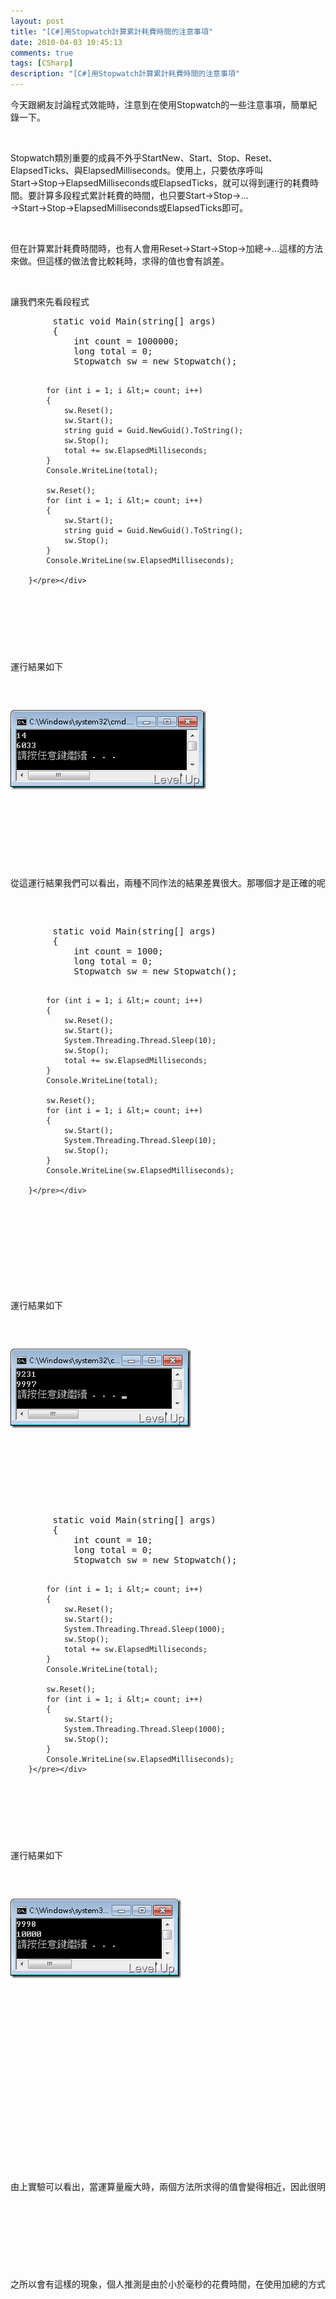 ```yaml
---
layout: post
title: "[C#]用Stopwatch計算累計耗費時間的注意事項"
date: 2010-04-03 10:45:13
comments: true
tags: [CSharp]
description: "[C#]用Stopwatch計算累計耗費時間的注意事項"
---
```

<p>今天跟網友討論程式效能時，注意到在使用Stopwatch的一些注意事項，簡單紀錄一下。</p>  <p> </p>  <p>Stopwatch類別重要的成員不外乎StartNew、Start、Stop、Reset、ElapsedTicks、與ElapsedMilliseconds。使用上，只要依序呼叫Start→Stop→ElapsedMilliseconds或ElapsedTicks，就可以得到運行的耗費時間。要計算多段程式累計耗費的時間，也只要Start→Stop→…→Start→Stop→ElapsedMilliseconds或ElapsedTicks即可。</p>  <p> </p>  <p>但在計算累計耗費時間時，也有人會用Reset→Start→Stop→加總→…這樣的方法來做。但這樣的做法會比較耗時，求得的值也會有誤差。</p>  <p> </p>  <p>讓我們來先看段程式</p>  <div style="padding-bottom: 0px; margin: 0px; padding-left: 0px; padding-right: 0px; display: inline; float: none; padding-top: 0px" id="scid:812469c5-0cb0-4c63-8c15-c81123a09de7:5aa6738a-dc66-43e7-98f7-b751b87821e3" class="wlWriterEditableSmartContent"><pre name="code" class="c#:nocontrols">        static void Main(string[] args)
        {
            int count = 1000000;
            long total = 0;
            Stopwatch sw = new Stopwatch();

            for (int i = 1; i &lt;= count; i++)
            {
                sw.Reset();
                sw.Start();
                string guid = Guid.NewGuid().ToString();
                sw.Stop();
                total += sw.ElapsedMilliseconds;
            }
            Console.WriteLine(total);

            sw.Reset();
            for (int i = 1; i &lt;= count; i++)
            {
                sw.Start();
                string guid = Guid.NewGuid().ToString();
                sw.Stop();
            }
            Console.WriteLine(sw.ElapsedMilliseconds);

        }</pre></div>

<p> </p>

<p>運行結果如下</p>

<p><img style="border-right-width: 0px; display: inline; border-top-width: 0px; border-bottom-width: 0px; border-left-width: 0px" title="image" border="0" alt="image" src="\images\posts\14384\image_thumb.png" width="313" height="127" /> </p>

<p> </p>

<p>從這運行結果我們可以看出，兩種不同作法的結果差異很大。那哪個才是正確的呢？讓我們再看些例子。</p>

<div style="padding-bottom: 0px; margin: 0px; padding-left: 0px; padding-right: 0px; display: inline; float: none; padding-top: 0px" id="scid:812469c5-0cb0-4c63-8c15-c81123a09de7:8eba6096-d0fc-4434-a204-380337d306eb" class="wlWriterEditableSmartContent"><pre name="code" class="c#:nocontrols">        static void Main(string[] args)
        {
            int count = 1000;
            long total = 0;
            Stopwatch sw = new Stopwatch();

            for (int i = 1; i &lt;= count; i++)
            {
                sw.Reset();
                sw.Start();
                System.Threading.Thread.Sleep(10);
                sw.Stop();
                total += sw.ElapsedMilliseconds;
            }
            Console.WriteLine(total);

            sw.Reset();
            for (int i = 1; i &lt;= count; i++)
            {
                sw.Start();
                System.Threading.Thread.Sleep(10);
                sw.Stop();
            }
            Console.WriteLine(sw.ElapsedMilliseconds);

        }</pre></div>

<p />

<p> </p>

<p>運行結果如下</p>

<p><img style="border-right-width: 0px; display: inline; border-top-width: 0px; border-bottom-width: 0px; border-left-width: 0px" title="image" border="0" alt="image" src="\images\posts\14384\image_thumb_3.png" width="289" height="127" /> </p>

<p> </p>

<div style="padding-bottom: 0px; margin: 0px; padding-left: 0px; padding-right: 0px; display: inline; float: none; padding-top: 0px" id="scid:812469c5-0cb0-4c63-8c15-c81123a09de7:251503b4-7e25-4b80-bd9b-e4f6547453f5" class="wlWriterEditableSmartContent"><pre name="code" class="c#:nocontrols">        static void Main(string[] args)
        {
            int count = 10;
            long total = 0;
            Stopwatch sw = new Stopwatch();

            for (int i = 1; i &lt;= count; i++)
            {
                sw.Reset();
                sw.Start();
                System.Threading.Thread.Sleep(1000);
                sw.Stop();
                total += sw.ElapsedMilliseconds;
            }
            Console.WriteLine(total);

            sw.Reset();
            for (int i = 1; i &lt;= count; i++)
            {
                sw.Start();
                System.Threading.Thread.Sleep(1000);
                sw.Stop();
            }
            Console.WriteLine(sw.ElapsedMilliseconds);
        }</pre></div>

<p> </p>

<p>運行結果如下</p>

<p><img style="border-right-width: 0px; display: inline; border-top-width: 0px; border-bottom-width: 0px; border-left-width: 0px" title="image" border="0" alt="image" src="\images\posts\14384\image_thumb_2.png" width="273" height="127" /> </p>

<p />

<p />

<p />

<p />

<p> </p>

<p>由上實驗可以看出，當運算量龐大時，兩個方法所求得的值會變得相近，因此很明顯的可以看出，自行加總的方法是有誤差的。</p>

<p> </p>

<p>之所以會有這樣的現象，個人推測是由於小於毫秒的花費時間，在使用加總的方式處理時，會被忽略不記所導致。</p>